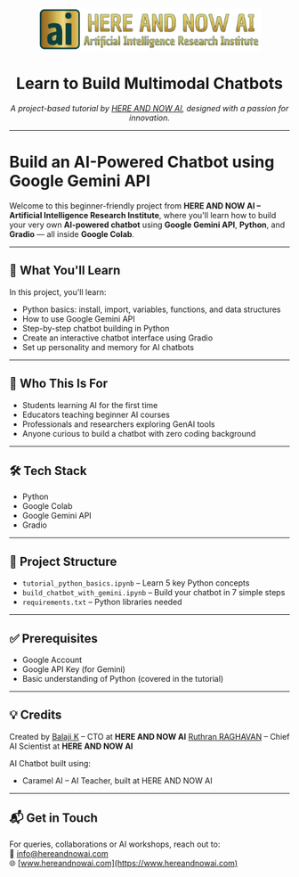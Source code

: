 <p align="center">
  <a href="https://hereandnowai.com" target="_blank">
    <img src="https://raw.githubusercontent.com/hereandnowai/images/refs/heads/main/logos/HNAI%20Title%20-Teal%20%26%20Golden%20Logo%20-%20DESIGN%203%20-%20Raj-07.png" alt="HERE AND NOW AI Logo" width="400"/>
  </a>
</p>

<h1 align="center">Learn to Build Multimodal Chatbots</h1>

<p align="center">
  <em>A project-based tutorial by <a href="https://hereandnowai.com" target="_blank">HERE AND NOW AI</a>, designed with a passion for innovation.</em>
</p>

---

# Build an AI-Powered Chatbot using Google Gemini API

Welcome to this beginner-friendly project from **HERE AND NOW AI – Artificial Intelligence Research Institute**, where you'll learn how to build your very own **AI-powered chatbot** using **Google Gemini API**, **Python**, and **Gradio** — all inside **Google Colab**.

---

## 🚀 What You'll Learn

In this project, you'll learn:

- Python basics: install, import, variables, functions, and data structures
- How to use Google Gemini API
- Step-by-step chatbot building in Python
- Create an interactive chatbot interface using Gradio
- Set up personality and memory for AI chatbots

---

## 🧠 Who This Is For

- Students learning AI for the first time  
- Educators teaching beginner AI courses  
- Professionals and researchers exploring GenAI tools  
- Anyone curious to build a chatbot with zero coding background  

---

## 🛠 Tech Stack

- Python
- Google Colab
- Google Gemini API
- Gradio

---

## 📁 Project Structure

- `tutorial_python_basics.ipynb` – Learn 5 key Python concepts
- `build_chatbot_with_gemini.ipynb` – Build your chatbot in 7 simple steps
- `requirements.txt` – Python libraries needed

---

## ✅ Prerequisites

- Google Account
- Google API Key (for Gemini)
- Basic understanding of Python (covered in the tutorial)

---

## 💡 Credits

Created by
[Balaji K](https://www.linkedin.com/in/balaji-kamalakkannan/) – CTO at **HERE AND NOW AI**
[Ruthran RAGHAVAN](https://www.linkedin.com/in/ruthranraghavan/) – Chief AI Scientist at **HERE AND NOW AI**

AI Chatbot built using:
- Caramel AI – AI Teacher, built at HERE AND NOW AI

---

## 📬 Get in Touch

For queries, collaborations or AI workshops, reach out to:  
📩 info@hereandnowai.com  
🌐 [www.hereandnowai.com](https://www.hereandnowai.com)
